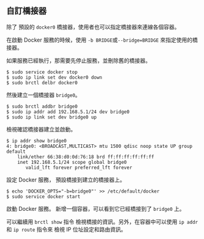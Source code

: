 ## 自訂橋接器
除了 預設的 `docker0` 橋接器，使用者也可以指定橋接器來連線各個容器。

在啟動 Docker 服務的時候，使用 `-b BRIDGE`或`--bridge=BRIDGE` 來指定使用的橋接器。

如果服務已經執行，那需要先停止服務，並刪除舊的橋接器。
```
$ sudo service docker stop
$ sudo ip link set dev docker0 down
$ sudo brctl delbr docker0
```
然後建立一個橋接器 `bridge0`。
```
$ sudo brctl addbr bridge0
$ sudo ip addr add 192.168.5.1/24 dev bridge0
$ sudo ip link set dev bridge0 up
```
 檢視確認橋接器建立並啟動。
```
$ ip addr show bridge0
4: bridge0: <BROADCAST,MULTICAST> mtu 1500 qdisc noop state UP group default
    link/ether 66:38:d0:0d:76:18 brd ff:ff:ff:ff:ff:ff
    inet 192.168.5.1/24 scope global bridge0
       valid_lft forever preferred_lft forever
```
設定 Docker 服務， 預設橋接到建立的橋接器上。
```
$ echo 'DOCKER_OPTS="-b=bridge0"' >> /etc/default/docker
$ sudo service docker start
```
啟動 Docker 服務。
新增一個容器，可以看到它已經橋接到了 `bridge0` 上。

可以繼續用 `brctl show` 指令 檢視橋接的資訊。另外，在容器中可以使用 `ip addr` 和 `ip route` 指令來 檢視 IP 位址設定和路由資訊。
